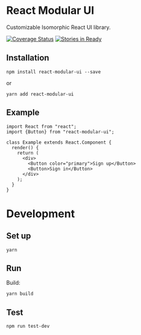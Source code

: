 # React Modular UI

Customizable Isomorphic React UI library.   

[![Coverage Status](https://coveralls.io/repos/github/codetraceio/react-modular-ui/badge.svg?branch=master)](https://coveralls.io/github/codetraceio/react-modular-ui?branch=master)
[![Stories in Ready](https://img.shields.io/waffle/label/codetraceio/react-modular-ui.svg)](https://waffle.io/codetraceio/react-modular-ui)

## Installation

```
npm install react-modular-ui --save
```

or

```
yarn add react-modular-ui
```

## Example
 
```
import React from "react";
import {Button} from "react-modular-ui";

class Example extends React.Component {
  render() {
    return (
      <div>
        <Button color="primary">Sign up</Button>
        <Button>Sign in</Button>
      </div>
    );
  }
}
```


# Development

## Set up

```
yarn
```

## Run

Build:

```
yarn build
```

## Test

```
npm run test-dev
```
